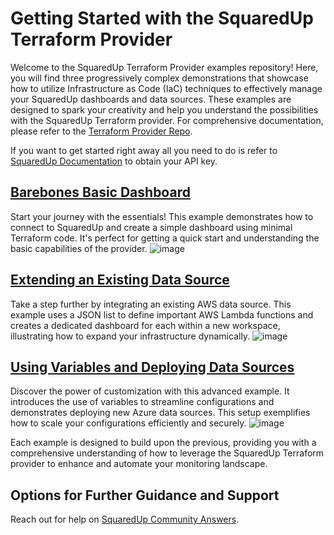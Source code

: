 # Getting Started with the SquaredUp Terraform Provider

Welcome to the SquaredUp Terraform Provider examples repository! Here, you will find three progressively complex demonstrations that showcase how to utilize Infrastructure as Code (IaC) techniques to effectively manage your SquaredUp dashboards and data sources. These examples are designed to spark your creativity and help you understand the possibilities with the SquaredUp Terraform provider. For comprehensive documentation, please refer to the [Terraform Provider Repo](https://github.com/squaredup/terraform-provider-squaredup/blob/main/docs/index.md).  

If you want to get started right away all you need to do is refer to [SquaredUp Documentation](https://support.squaredup.com/hc/en-us/articles/13234653555869-API-Keys) to obtain your API key.

## [Barebones Basic Dashboard](./1%20BarebonesBasic/README.md)

Start your journey with the essentials! This example demonstrates how to connect to SquaredUp and create a simple dashboard using minimal Terraform code. It's perfect for getting a quick start and understanding the basic capabilities of the provider.
![image](https://github.com/squaredup/introduction-to-squaredup-terraform/assets/17866458/b7dc3eae-1087-4872-9d7d-ff95691cf665)

## [Extending an Existing Data Source](./2%20ExistingAwsDatasource/README.md)

Take a step further by integrating an existing AWS data source. This example uses a JSON list to define important AWS Lambda functions and creates a dedicated dashboard for each within a new workspace, illustrating how to expand your infrastructure dynamically.
![image](https://github.com/squaredup/introduction-to-squaredup-terraform/assets/17866458/8f63b0a2-38af-4082-a414-805455389dce)

## [Using Variables and Deploying Data Sources](./3%20AzureDeployment/README.md)

Discover the power of customization with this advanced example. It introduces the use of variables to streamline configurations and demonstrates deploying new Azure data sources. This setup exemplifies how to scale your configurations efficiently and securely.
![image](https://github.com/squaredup/introduction-to-squaredup-terraform/assets/17866458/7facb8d1-2e5d-4210-ab16-4b0477b760a9)

Each example is designed to build upon the previous, providing you with a comprehensive understanding of how to leverage the SquaredUp Terraform provider to enhance and automate your monitoring landscape.

## Options for Further Guidance and Support

Reach out for help on [SquaredUp Community Answers](https://community.squaredup.com/).
